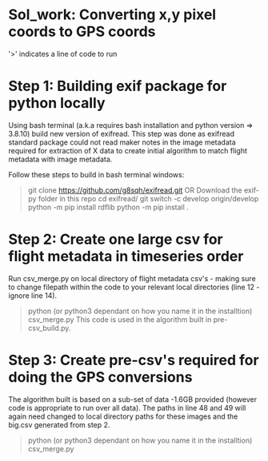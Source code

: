 # Sol_work: Converting x,y pixel coords to GPS coords
'>' indicates a line of code to run
# Step 1: Building exif package for python locally

Using bash terminal (a.k.a requires bash installation and python version => 3.8.10) build new version of exifread. This step was done as exifread standard package could not read maker notes in the image metadata required for extraction of X data to create initial algorithm to match flight metadata with image metadata.

Follow these steps to build in bash terminal windows:
> git clone https://github.com/g8sqh/exifread.git
OR
Download the exif-py folder in this repo
> cd exifread/
> git switch -c develop origin/develop 
> python -m pip install rdflib
> python -m pip install .

# Step 2: Create one large csv for flight metadata in timeseries order 

Run csv_merge.py on local directory of flight metadata csv's - making sure to change filepath within the code to your relevant local directories (line 12 - ignore line 14). 
> python (or python3 dependant on how you name it in the installtion) csv_merge.py
This code is used in the algorithm built in pre-csv_build.py.

# Step 3: Create pre-csv's required for doing the GPS conversions

The algorithm built is based on a sub-set of data -1.6GB provided (however code is appropriate to run over all data). The paths in line 48 and 49 will again need changed to local directory paths for these images and the big.csv generated from step 2.
> python (or python3 dependant on how you name it in the installtion) csv_merge.py
